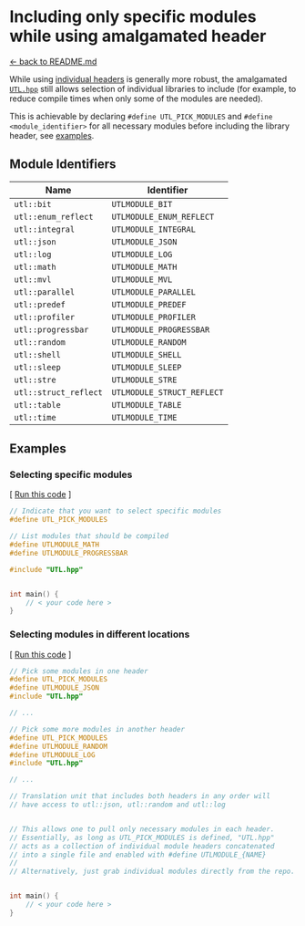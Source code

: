 # Including only specific modules while using amalgamated header

[<- back to README.md](..)

While using [individual headers](../include/UTL) is generally more robust, the amalgamated [`UTL.hpp`](../single_include/UTL.hpp) still allows selection of individual libraries to include (for example, to reduce compile times when only some of the modules are needed).

This is achievable by declaring `#define UTL_PICK_MODULES` and `#define <module_identifier>` for all necessary modules before including the library header, see [examples](#selecting-specific-modules).

## Module Identifiers

| Name                  | Identifier                 |
| --------------------- | -------------------------- |
| `utl::bit`            | `UTLMODULE_BIT`            |
| `utl::enum_reflect`   | `UTLMODULE_ENUM_REFLECT`   |
| `utl::integral`       | `UTLMODULE_INTEGRAL`       |
| `utl::json`           | `UTLMODULE_JSON`           |
| `utl::log`            | `UTLMODULE_LOG`            |
| `utl::math`           | `UTLMODULE_MATH`           |
| `utl::mvl`            | `UTLMODULE_MVL`            |
| `utl::parallel`       | `UTLMODULE_PARALLEL`       |
| `utl::predef`         | `UTLMODULE_PREDEF`         |
| `utl::profiler`       | `UTLMODULE_PROFILER`       |
| `utl::progressbar`    | `UTLMODULE_PROGRESSBAR`    |
| `utl::random`         | `UTLMODULE_RANDOM`         |
| `utl::shell`          | `UTLMODULE_SHELL`          |
| `utl::sleep`          | `UTLMODULE_SLEEP`          |
| `utl::stre`           | `UTLMODULE_STRE`           |
| `utl::struct_reflect` | `UTLMODULE_STRUCT_REFLECT` |
| `utl::table`          | `UTLMODULE_TABLE`          |
| `utl::time`           | `UTLMODULE_TIME`           |

## Examples

### Selecting specific modules

[ [Run this code](https://godbolt.org/#g:!((g:!((g:!((h:codeEditor,i:(filename:'1',fontScale:14,fontUsePx:'0',j:1,lang:c%2B%2B,selection:(endColumn:1,endLineNumber:10,positionColumn:1,positionLineNumber:10,selectionStartColumn:1,selectionStartLineNumber:10,startColumn:1,startLineNumber:10),source:'//+Indicate+that+you+want+to+select+specific+modules%0A%23define+UTL_PICK_MODULES%0A%0A//+List+modules+that+should+be+compiled%0A%23define+UTLMODULE_MATH%0A%23define+UTLMODULE_PROGRESSBAR%0A%0A%23include+%3Chttps://raw.githubusercontent.com/DmitriBogdanov/UTL/master/single_include/UTL.hpp%3E%0A%0A%0Aint+main()+%7B%0A++++//+%3C+your+code+here+%3E++%0A%7D%0A'),l:'5',n:'0',o:'C%2B%2B+source+%231',t:'0')),k:71.71783148269105,l:'4',n:'0',o:'',s:0,t:'0'),(g:!((g:!((h:compiler,i:(compiler:clang1600,filters:(b:'0',binary:'1',binaryObject:'1',commentOnly:'0',debugCalls:'1',demangle:'0',directives:'0',execute:'0',intel:'0',libraryCode:'0',trim:'1',verboseDemangling:'0'),flagsViewOpen:'1',fontScale:14,fontUsePx:'0',j:1,lang:c%2B%2B,libs:!(),options:'-std%3Dc%2B%2B17+-O2',overrides:!(),selection:(endColumn:1,endLineNumber:1,positionColumn:1,positionLineNumber:1,selectionStartColumn:1,selectionStartLineNumber:1,startColumn:1,startLineNumber:1),source:1),l:'5',n:'0',o:'+x86-64+clang+16.0.0+(Editor+%231)',t:'0')),header:(),l:'4',m:50,n:'0',o:'',s:0,t:'0'),(g:!((h:output,i:(compilerName:'x86-64+clang+16.0.0',editorid:1,fontScale:14,fontUsePx:'0',j:1,wrap:'1'),l:'5',n:'0',o:'Output+of+x86-64+clang+16.0.0+(Compiler+%231)',t:'0')),k:46.69421860597116,l:'4',m:50,n:'0',o:'',s:0,t:'0')),k:28.282168517308946,l:'3',n:'0',o:'',t:'0')),l:'2',n:'0',o:'',t:'0')),version:4) ]
```cpp
// Indicate that you want to select specific modules
#define UTL_PICK_MODULES

// List modules that should be compiled
#define UTLMODULE_MATH
#define UTLMODULE_PROGRESSBAR

#include "UTL.hpp"


int main() {
    // < your code here >
}
```

### Selecting modules in different locations

[ [Run this code](https://godbolt.org/#g:!((g:!((g:!((h:codeEditor,i:(filename:'1',fontScale:14,fontUsePx:'0',j:1,lang:c%2B%2B,selection:(endColumn:1,endLineNumber:31,positionColumn:1,positionLineNumber:31,selectionStartColumn:1,selectionStartLineNumber:31,startColumn:1,startLineNumber:31),source:'//+Pick+some+modules+in+one+header%0A%23define+UTL_PICK_MODULES%0A%23define+UTLMODULE_JSON%0A%23include+%3Chttps://raw.githubusercontent.com/DmitriBogdanov/UTL/master/single_include/UTL.hpp%3E%0A%0A//+...%0A%0A//+Pick+some+more+modules+in+another+header%0A%23define+UTL_PICK_MODULES%0A%23define+UTLMODULE_RANDOM%0A%23define+UTLMODULE_LOG%0A%23include+%3Chttps://raw.githubusercontent.com/DmitriBogdanov/UTL/master/single_include/UTL.hpp%3E%0A%0A//+...%0A%0A//+Translation+unit+that+includes+both+headers+in+any+order+will%0A//+have+access+to+utl::json,+utl::random+and+utl::log%0A%0A%0A//+This+allows+one+to+pull+only+necessary+modules+in+each+header.%0A//+Essentially,+as+long+as+UTL_PICK_MODULES+is+defined,+%22UTL.hpp%22%0A//+acts+as+a+collection+of+individual+module+headers+concatenated%0A//+into+a+single+file+and+enabled+with+%23define+UTLMODULE_%7BNAME%7D%0A//%0A//+Alternatively,+just+grab+individual+modules+directly+from+the+repo.%0A%0A%0Aint+main()+%7B%0A++++//+%3C+your+code+here+%3E%0A%7D%0A'),l:'5',n:'0',o:'C%2B%2B+source+%231',t:'0')),k:71.71783148269105,l:'4',n:'0',o:'',s:0,t:'0'),(g:!((g:!((h:compiler,i:(compiler:clang1600,filters:(b:'0',binary:'1',binaryObject:'1',commentOnly:'0',debugCalls:'1',demangle:'0',directives:'0',execute:'0',intel:'0',libraryCode:'0',trim:'1',verboseDemangling:'0'),flagsViewOpen:'1',fontScale:14,fontUsePx:'0',j:1,lang:c%2B%2B,libs:!(),options:'-std%3Dc%2B%2B17+-O2',overrides:!(),selection:(endColumn:1,endLineNumber:1,positionColumn:1,positionLineNumber:1,selectionStartColumn:1,selectionStartLineNumber:1,startColumn:1,startLineNumber:1),source:1),l:'5',n:'0',o:'+x86-64+clang+16.0.0+(Editor+%231)',t:'0')),header:(),l:'4',m:50,n:'0',o:'',s:0,t:'0'),(g:!((h:output,i:(compilerName:'x86-64+clang+16.0.0',editorid:1,fontScale:14,fontUsePx:'0',j:1,wrap:'1'),l:'5',n:'0',o:'Output+of+x86-64+clang+16.0.0+(Compiler+%231)',t:'0')),k:46.69421860597116,l:'4',m:50,n:'0',o:'',s:0,t:'0')),k:28.282168517308946,l:'3',n:'0',o:'',t:'0')),l:'2',n:'0',o:'',t:'0')),version:4) ]
```cpp
// Pick some modules in one header
#define UTL_PICK_MODULES
#define UTLMODULE_JSON
#include "UTL.hpp"

// ...

// Pick some more modules in another header
#define UTL_PICK_MODULES
#define UTLMODULE_RANDOM
#define UTLMODULE_LOG
#include "UTL.hpp"

// ...

// Translation unit that includes both headers in any order will
// have access to utl::json, utl::random and utl::log


// This allows one to pull only necessary modules in each header.
// Essentially, as long as UTL_PICK_MODULES is defined, "UTL.hpp"
// acts as a collection of individual module headers concatenated
// into a single file and enabled with #define UTLMODULE_{NAME}
//
// Alternatively, just grab individual modules directly from the repo.


int main() {
    // < your code here >
}
```
